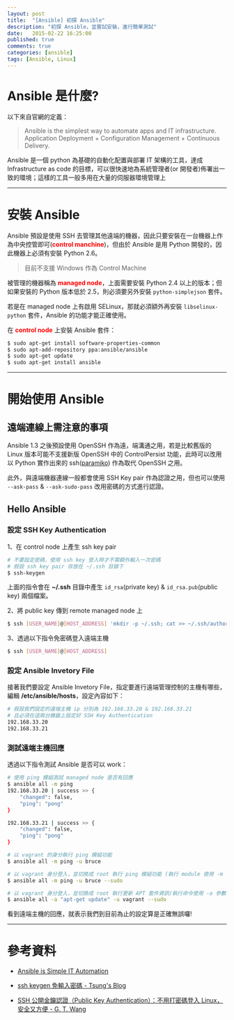 ```yaml
---
layout: post
title:  "[Ansible] 初探 Ansible"
description: "初探 Ansible，並嘗試安裝，進行簡單測試"
date:   2015-02-22 16:25:00
published: true
comments: true
categories: [ansible]
tags: [Ansible, Linux]
---
```


Ansible 是什麼?
===============

以下來自官網的定義：

> Ansible is the simplest way to automate apps and IT infrastructure. Application Deployment + Configuration Management + Continuous Delivery.

Ansible 是一個 python 為基礎的自動化配置與部署 IT 架構的工具，達成 Infrastructure as code 的目標，可以很快速地為系統管理者(or 開發者)佈署出一致的環境；這樣的工具一般多用在大量的伺服器環境管理上

-------------------------------

安裝 Ansible
============

Ansible 預設是使用 SSH 去管理其他遠端的機器，因此只要安裝在一台機器上作為中央控管即可(<font color='red'>**control manchine**</font>)，但由於 Ansible 是用 Python 開發的，因此機器上必須有安裝 Python 2.6。

> 目前不支援 Windows 作為 Control Machine

被管理的機器稱為 <font color='red'>**managed node**</font>，上面需要安裝 Python 2.4 以上的版本；但如果安裝的 Python 版本低於 2.5，則必須要另外安裝 `python-simplejson` 套件。

若是在 managed node 上有啟用 SELinux，那就必須額外再安裝 `libselinux-python` 套件，Ansible 的功能才能正確使用。

在 <font color='red'>**control node**</font> 上安裝 Ansible 套件：

``` bash
$ sudo apt-get install software-properties-common
$ sudo apt-add-repository ppa:ansible/ansible
$ sudo apt-get update
$ sudo apt-get install ansible
```

-------------------------------

開始使用 Ansible
================

## 遠端連線上需注意的事項

Ansible 1.3 之後預設使用 OpenSSH 作為遠，端溝通之用，若是比較舊版的 Linux 版本可能不支援新版 OpenSSH 中的 ControlPersist 功能，此時可以改用以 Python 實作出來的 ssh([paramiko](http://www.paramiko.org/)) 作為取代 OpenSSH 之用。

此外，與遠端機器連線一般都會使用 SSH Key pair 作為認證之用，但也可以使用 `--ask-pass` & `--ask-sudo-pass` 改用密碼的方式進行認證。

## Hello Ansible

### 設定 SSH Key Authentication

1、在 control node 上產生 ssh key pair

``` bash
# 不要設定密碼，使用 ssh key 登入時才不需額外輸入一次密碼
# 假設 ssh key pair 存放在 ~/.ssh 目錄下
$ ssh-keygen
```

上面的指令會在 **~/.ssh** 目錄中產生 `id_rsa`(private key) & `id_rsa.pub`(public key) 兩個檔案。

2、將 public key 傳到 remote managed node 上

``` bash
$ ssh [USER_NAME]@[HOST_ADDRESS] 'mkdir -p ~/.ssh; cat >> ~/.ssh/authorized_keys' < ~/.ssh/id_rsa.pub
```

3、透過以下指令免密碼登入遠端主機

``` bash
$ ssh [USER_NAME]@[HOST_ADDRESS]
```

### 設定 Ansible Invetory File

接著我們要設定 Ansible Invetory File，指定要進行遠端管理控制的主機有哪些，編輯 **/etc/ansible/hosts**，設定內容如下：

``` bash
# 假設我們設定的遠端主機 ip 分別為 192.168.33.20 & 192.168.33.21
# 且必須在這兩台機器上設定好 SSH Key Authentication
192.168.33.20
192.168.33.21
```

### 測試遠端主機回應

透過以下指令測試 Ansible 是否可以 work：

``` bash
# 使用 ping 模組測試 managed node 是否有回應
$ ansible all -m ping
192.168.33.20 | success >> {
    "changed": false,
    "ping": "pong"
}

192.168.33.21 | success >> {
    "changed": false,
    "ping": "pong"
}

# 以 vagrant 的身分執行 ping 模組功能
$ ansible all -m ping -u bruce

# 以 vagrant 身分登入，並切換成 root 執行 ping 模組功能 (執行 module 使用 -m 參數)
$ ansible all -m ping -u bruce --sudo

# 以 vagrant 身分登入，並切換成 root 執行更新 APT 套件資訊(執行命令使用 -a 參數)
$ ansible all -a "apt-get update" -u vagrant --sudo
```

看到遠端主機的回應，就表示我們到目前為止的設定算是正確無誤囉!

-------------------------------

參考資料
========

- [Ansible is Simple IT Automation](http://www.ansible.com/)

- [ssh keygen 免輸入密碼 - Tsung's Blog](http://blog.longwin.com.tw/2005/12/ssh_keygen_no_passwd/)

- [SSH 公開金鑰認證（Public Key Authentication）：不用打密碼登入 Linux，安全又方便 - G. T. Wang](http://www.gtwang.org/2014/05/linux-ssh-public-key-authentication.html)



